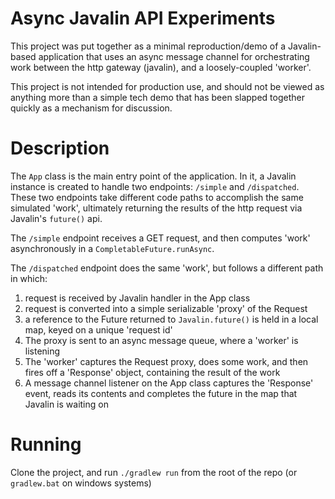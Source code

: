 # Async Javalin API Experiments

This project was put together as a minimal reproduction/demo of a Javalin-based application that uses an async message
channel for orchestrating work between the http gateway (javalin), and a loosely-coupled 'worker'.

This project is not intended for production use, and should not be viewed as anything more than a simple tech demo that
has been slapped together quickly as a mechanism for discussion.

# Description

The `App` class is the main entry point of the application.  In it, a Javalin instance is created to handle two
endpoints: `/simple` and `/dispatched`.  These two endpoints take different code paths to accomplish the same
simulated 'work', ultimately returning the results of the http request via Javalin's `future()` api.

The `/simple` endpoint receives a GET request, and then computes 'work' asynchronously in a `CompletableFuture.runAsync`.

The `/dispatched` endpoint does the same 'work', but follows a different path in which:

1. request is received by Javalin handler in the App class
2. request is converted into a simple serializable 'proxy' of the Request
3. a reference to the Future returned to `Javalin.future()` is held in a local map, keyed on a unique 'request id'
4. The proxy is sent to an async message queue, where a 'worker' is listening
5. The 'worker' captures the Request proxy, does some work, and then fires off a 'Response' object, containing the result of the work
6. A message channel listener on the App class captures the 'Response' event, reads its contents and completes the future in the map that Javalin is waiting on

# Running

Clone the project, and run `./gradlew run` from the root of the repo (or `gradlew.bat` on windows systems)
